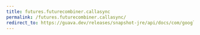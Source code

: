 ```yaml
---
title: futures.futurecombiner.callasync
permalink: /futures.futurecombiner.callasync/
redirect_to: https://guava.dev/releases/snapshot-jre/api/docs/com/google/common/util/concurrent/Futures.FutureCombiner.html#callAsync-com.google.common.util.concurrent.AsyncCallable-java.util.concurrent.Executor-
---
```

